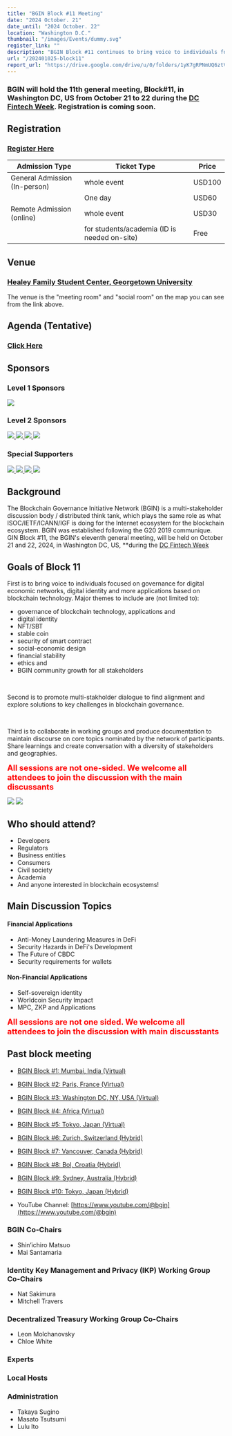 ```yaml
---
title: "BGIN Block #11 Meeting"
date: "2024 October. 21"
date_until: "2024 October. 22"
location: "Washington D.C."
thumbnail: "/images/Events/dummy.svg"
register_link: ""
description: "BGIN Block #11 continues to bring voice to individuals focused on governance for digital economic networks, digital identity and more applications based on blockchain technology."
url: "/202401025-block11"
report_url: "https://drive.google.com/drive/u/0/folders/1yK7gRPNmUQ6ztVuswsXD3WYaPmvssIbl"
---
```


### BGIN will hold the 11th general meeting, Block#11, in Washington DC, US from October 21 to 22 during the [DC Fintech Week](https://dcfintechweek.org/). Registration is coming soon.

## Registration

### <b style="color:red;">[Register Here](https://www.eventbrite.com/e/blockchain-governance-initiative-network-bgin-block-11-tickets-970872494767?aff=oddtdtcreator)</b>

| Admission Type                | Ticket Type                                  | Price  |
| ----------------------------- | -------------------------------------------- | ------ |
| General Admission (In-person) | whole event                                  | USD100 |
|                               | One day                                      | USD60  |
| Remote Admission (online)     | whole event                                  | USD30  |
|                               | for students/academia (ID is needed on-site) | Free   |

## Venue

### <b>[Healey Family Student Center, Georgetown University](https://studentcenters.georgetown.edu/ourspaces/hfsc/hfsc-floor-plan/)</b>

The venue is the "meeting room" and "social room" on the map you can see from the link above.

## Agenda (Tentative)

### <b style="color:red;">[Click Here](https://docs.google.com/document/d/1FnhMT15haFmjbLM9jqncO5F729310srY/edit)</b>

## Sponsors

### Level 1 Sponsors

<div class="sponsors">
    <a href="https://www.mufg.jp/english/index.html">
        <img src="/images/Events/sponsor/MUFG.jpeg">
    </a>
</div>

### Level 2 Sponsors

<div class="sponsors">
    <a href="https://www.decurret-dcp.com/en/">
        <img src="/images/Events/sponsor/DeCurret.png">
    </a>
    <a href="https://www.nri.com/en">
        <img src="/images/Events/sponsor/NRI.png">
    </a>
    <a href="https://www.recruit.co.jp/">
        <img src="/images/Events/sponsor/Recruit.png">
    </a>
    <a href="https://penguinsecurities.sg/">
        <img src="/images/Events/sponsor/Penguin.png">
    </a>
</div>

### Special Supporters

<div class="sponsors">
    <a href="https://www.womenincrypto.org/">
        <img src="/images/Events/sponsor/AWIC.jpg">
    </a>
    <a href="https://www.blockchainapac.com.au/">
        <img src="/images/Events/sponsor/Blockchain-apac.png">
    </a>    
    <a href="https://finpolicy.georgetown.edu/">
        <img src="/images/Events/sponsor/Psaros.png">
    </a>
    <a href="https://cybersmartcenter.org/">
        <img src="/images/Events/sponsor/CyberSMART.jpeg">
    </a>    
</div>

## Background

The Blockchain Governance Initiative Network (BGIN) is a multi-stakeholder discussion body / distributed think tank, which plays the same role as what ISOC/IETF/ICANN/IGF is doing for the Internet ecosystem for the blockchain ecosystem. BGIN was established following the G20 2019 communique.
<br>GIN Block #11, the BGIN's eleventh general meeting, will be held on October 21 and 22, 2024, in Washington DC, US, \*\*during the [DC Fintech Week](https://dcfintechweek.org/)

## Goals of Block 11

First is to bring voice to individuals focused on governance for digital economic networks, digital identity and more applications based on blockchain technology. Major themes to include are (not limited to):

- governance of blockchain technology, applications and
- digital identity
- NFT/SBT
- stable coin
- security of smart contract
- social-economic design
- financial stability
- ethics and
- BGIN community growth for all stakeholders

<br>

Second is to promote multi-stakholder dialogue to find alignment and explore solutions to key challenges in blockchain governance.

<br>

Third is to collaborate in working groups and produce documentation to maintain discourse on core topics nominated by the network of participants. Share learnings and create conversation with a diversity of stakeholders and geographies.

<b style="font-size: 130%; color:red;">All sessions are not one-sided. We welcome all attendees to join the discussion with the main discussants</b>

<div class="flex">
    <img src="/images/Events/Block9/001.jpeg">
    <img src="/images/Events/Block9/002.jpeg">
</div>

## Who should attend?

- Developers
- Regulators
- Business entities
- Consumers
- Civil society
- Academia
- And anyone interested in blockchain ecosystems!

## Main Discussion Topics

#### Financial Applications

- Anti-Money Laundering Measures in DeFi
- Security Hazards in DeFi's Development
- The Future of CBDC
- Security requirements for wallets

#### Non-Financial Applications

- Self-sovereign identity
- Worldcoin Security Impact
- MPC, ZKP and Applications

<b style="font-size: 130%; color:red;">All sessions are not one sided. We welcome all attendees to join the discussion with main discusstants</b>

## Past block meeting

- [BGIN Block #1: Mumbai, India (Virtual)](https://bgin-global.org/block_1/)
- [BGIN Block #2: Paris, France (Virtual)](https://bgin-global.org/block_2/)
- [BGIN Block #3: Washington DC, NY, USA (Virtual)](https://bgin-global.org/block_3/)
- [BGIN Block #4: Africa (Virtual)](https://bgin-global.org/block_4/)
- [BGIN Block #5: Tokyo, Japan (Virtual)](https://bgin-global.org/block_5/)
- [BGIN Block #6: Zurich, Switzerland (Hybrid)](https://www.blockchain.uzh.ch/events/blockchain-governance-initiative-network-bgin-block-6/)
- [BGIN Block #7: Vancouver, Canada (Hybrid)](https://blockchain.ubc.ca/events/blockchain-governance-initiative-network-bgin-block-7-vancouver-hybrid)
- [BGIN Block #8: Bol, Croatia (Hybrid)](https://bgin-global.org/block_8/)
- [BGIN Block #9: Sydney, Australia (Hybrid)](https://bgin-global.org/events/20231119-block9)
- [BGIN Block #10: Tokyo, Japan (Hybrid)](https://bgin-global.org/events/20240303-block10)

- YouTube Channel: [https://www.youtube.com/@bgin](https://www.youtube.com/@bgin)

### BGIN Co-Chairs

- Shin’ichiro Matsuo
- Mai Santamaria

### Identity Key Management and Privacy (IKP) Working Group Co-Chairs

- Nat Sakimura
- Mitchell Travers

### Decentralized Treasury Working Group Co-Chairs

- Leon Molchanovsky
- Chloe White

### Experts

### Local Hosts

### Administration

- Takaya Sugino
- Masato Tsutsumi
- Lulu Ito
